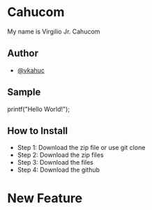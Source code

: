 # Cahucom
My name is Virgilio Jr. Cahucom  
## Author
* [@vkahuc](http://github.com/vkahuc)
## Sample
printf("Hello World!");
## How to Install
* Step 1: Download the zip file or use git clone 
* Step 2: Download the zip files 
* Step 3: Download the files 
* Step 4: Download the github 
# New Feature




